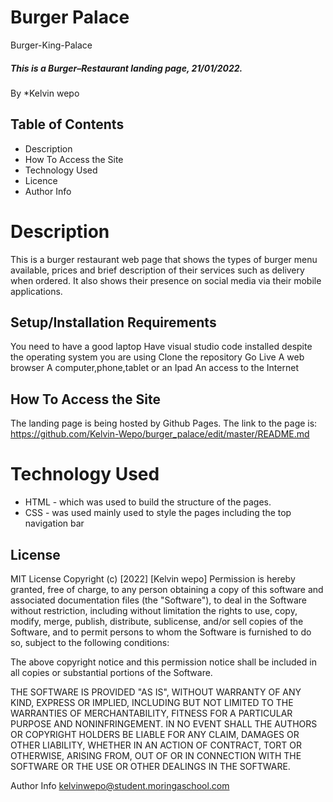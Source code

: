  # Burger Palace

Burger-King-Palace
##### This is a Burger–Restaurant landing page, 21/01/2022.
By *Kelvin wepo
## Table of Contents
+ Description
+ How To Access the Site
+ Technology Used
+ Licence
+ Author Info
# Description
This is a burger restaurant web page that shows the types of burger menu available, prices and brief description of their services such as delivery when ordered. It also shows their presence on social media via their mobile applications.

## Setup/Installation Requirements
You need to have a good laptop
Have visual studio code installed despite the operating system you are using
Clone the repository
Go Live
A web browser
A computer,phone,tablet or an Ipad
An access to the Internet
## How To Access the Site
The landing page is being hosted by Github Pages. The link to the page is: https://github.com/Kelvin-Wepo/burger_palace/edit/master/README.md

# Technology Used
* HTML - which was used to build the structure of the pages.
* CSS - was used  mainly used to style the pages including the top navigation bar
## License
MIT License Copyright (c) [2022] [Kelvin wepo] Permission is hereby granted, free of charge, to any person obtaining a copy of this software and associated documentation files (the "Software"), to deal in the Software without restriction, including without limitation the rights to use, copy, modify, merge, publish, distribute, sublicense, and/or sell copies of the Software, and to permit persons to whom the Software is furnished to do so, subject to the following conditions:

The above copyright notice and this permission notice shall be included in all copies or substantial portions of the Software.

THE SOFTWARE IS PROVIDED "AS IS", WITHOUT WARRANTY OF ANY KIND, EXPRESS OR IMPLIED, INCLUDING BUT NOT LIMITED TO THE WARRANTIES OF MERCHANTABILITY, FITNESS FOR A PARTICULAR PURPOSE AND NONINFRINGEMENT. IN NO EVENT SHALL THE AUTHORS OR COPYRIGHT HOLDERS BE LIABLE FOR ANY CLAIM, DAMAGES OR OTHER LIABILITY, WHETHER IN AN ACTION OF CONTRACT, TORT OR OTHERWISE, ARISING FROM, OUT OF OR IN CONNECTION WITH THE SOFTWARE OR THE USE OR OTHER DEALINGS IN THE SOFTWARE.

Author Info
kelvinwepo@student.moringaschool.com
